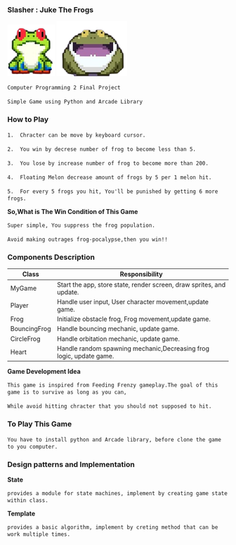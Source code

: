 ### Slasher : Juke The Frogs

![alt text](https://raw.githubusercontent.com/patdpat/slasher/master/images/frog/frog1.png)
![alt text](https://raw.githubusercontent.com/patdpat/slasher/master/images/frog/frog4.png)

    Computer Programming 2 Final Project

    Simple Game using Python and Arcade Library

### How to Play

    1.  Chracter can be move by keyboard cursor.

    2.  You win by decrese number of frog to become less than 5.

    3.  You lose by increase number of frog to become more than 200.

    4.  Floating Melon decrease amount of frogs by 5 per 1 melon hit.

    5.  For every 5 frogs you hit, You'll be punished by getting 6 more frogs.

**So,What is The Win Condition of This Game**

    Super simple, You suppress the frog population.

    Avoid making outrages frog-pocalypse,then you win!!

### Components Description

| Class        | Responsibility                                                       |
| ------------ | -------------------------------------------------------------------- |
| MyGame       | Start the app, store state, render screen, draw sprites, and update. |
| Player       | Handle user input, User character movement,update game.              |
| Frog         | Initialize obstacle frog, Frog movement,update game.                 |
| BouncingFrog | Handle bouncing mechanic, update game.                               |
| CircleFrog   | Handle orbitation mechanic, update game.                             |
| Heart        | Handle random spawning mechanic,Decreasing frog logic, update game.  |

**Game Development Idea**

    This game is inspired from Feeding Frenzy gameplay.The goal of this game is to survive as long as you can,

    While avoid hitting chracter that you should not supposed to hit.

### To Play This Game

    You have to install python and Arcade library, before clone the game to you computer.

### Design patterns and Implementation

**State**

    provides a module for state machines, implement by creating game state within class.

**Template**

    provides a basic algorithm, implement by creting method that can be work multiple times.
